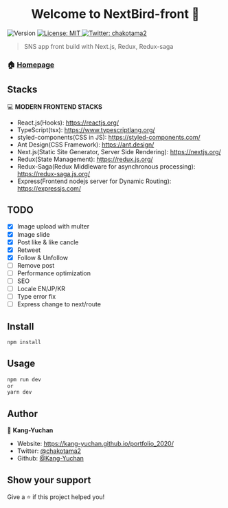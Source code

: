 <h1 align="center">Welcome to NextBird-front 👋</h1>
<p>
  <img alt="Version" src="https://img.shields.io/badge/version-1.0.0-blue.svg?cacheSeconds=2592000" />
  <a href="#" target="_blank">
    <img alt="License: MIT" src="https://img.shields.io/badge/License-MIT-yellow.svg" />
  </a>
  <a href="https://twitter.com/chakotama2" target="_blank">
    <img alt="Twitter: chakotama2" src="https://img.shields.io/twitter/follow/chakotama2.svg?style=social" />
  </a>
</p>

> SNS app front build with Next.js, Redux, Redux-saga

### 🏠 [Homepage](https://github.com/Kang-Yuchan/NextBird-front)

## Stacks

💻 **MODERN FRONTEND STACKS**

* React.js(Hooks): https://reactjs.org/
* TypeScript(tsx): https://www.typescriptlang.org/
* styled-components(CSS in JS): https://styled-components.com/
* Ant Design(CSS Framework): https://ant.design/
* Next.js(Static Site Generator, Server Side Rendering): https://nextjs.org/
* Redux(State Management): https://redux.js.org/
* Redux-Saga(Redux Middleware for asynchronous processing): https://redux-saga.js.org/
* Express(Frontend nodejs server for Dynamic Routing): https://expressjs.com/

## TODO

- [x] Image upload with multer
- [x] Image slide
- [x] Post like & like cancle
- [x] Retweet
- [x] Follow & Unfollow
- [ ] Remove post
- [ ] Performance optimization
- [ ] SEO
- [ ] Locale EN/JP/KR
- [ ] Type error fix
- [ ] Express change to next/route

## Install

```sh
npm install
```

## Usage

```sh
npm run dev
or
yarn dev
```

## Author

👤 **Kang-Yuchan**

* Website: https://kang-yuchan.github.io/portfolio_2020/
* Twitter: [@chakotama2](https://twitter.com/chakotama2)
* Github: [@Kang-Yuchan](https://github.com/Kang-Yuchan)

## Show your support

Give a ⭐️ if this project helped you!
